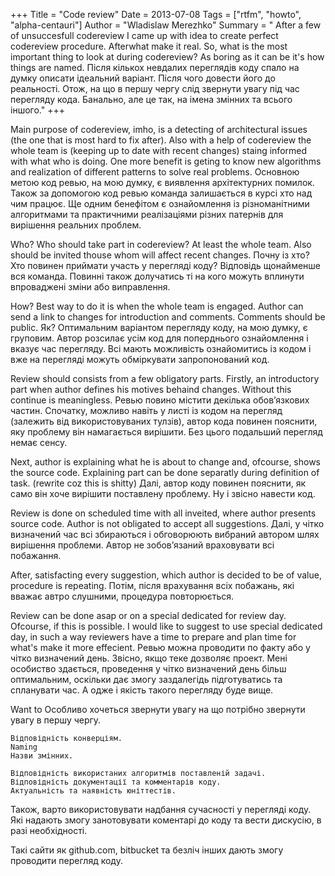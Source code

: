 +++
Title = "Code review"
Date = 2013-07-08
Tags = ["rtfm", "howto", "alpha-centauri"]
Author = "Wladislaw Merezhko"
Summary = "
After a few of unsuccesfull codereview I came up with idea to create perfect codereview procedure. Afterwhat make it real. So, what is the most important thing to look at during codereview? As boring as it can be it's how things are named.
Після кількох невдалих переглядів коду спало на думку описати ідеальний варіант. Після чого довести його до реальності. Отож, на що в першу чергу слід звернути увагу під час перегляду кода. Банально, але це так, на імена змінних та всього іншого."
+++

Main purpose of codereview, imho, is a detecting of architectural issues (the one that is most hard to fix after). Also with a help of codereview the whole team is (keeping up to date with recent changes) staing informed with what who is doing. One more benefit is geting to know new algorithms and realization of different patterns to solve real problems.
Основною метою код ревью, на мою думку, є виявлення архітектурних помилок. Також за допомогою код ревью команда залишається в курсі хто над чим працює. Ще одним бенефітом є ознайомлення із різноманітними алгоритмами та практичними реалізаціями різних патернів для вирішення реальних проблем.

Who?
Who should take part in codereview? At least the whole team. Also should be invited thouse whom will affect recent changes.
Почну із хто? Хто повинен приймати участь у перегляді коду? Відповідь щонайменше вся команда. Повинні також долучатись ті на кого можуть вплинути впроваджені зміни або виправлення.

How?
Best way to do it is when the whole team is engaged. Author can send a link to changes for introduction and comments. Comments should be public.
Як? Оптимальним варіантом перегляду коду, на мою думку, є груповим. Автор розсилає усім код для поперднього ознайомлення і вказує час перегляду. Всі мають можливість ознайомитись із кодом і вже на перегляді можуть обміркувати запропонований код.

Review should consists from a few obligatory parts. Firstly, an introductory part when author defines his motives behaind changes. Without this continue is meaningless.
Ревью повино містити декілька обов’язкових частин. Спочатку, можливо навіть у листі із кодом на перегляд (залежить від використовуваних тулзів), автор кода повинен пояснити, яку проблему він намагається вирішити. Без цього подальший перегляд немає сенсу.

Next, author is explaining what he is about to change and, ofcourse, shows the source code. Explaining part can be done separatly during definition of task. (rewrite coz this is shitty)
Далі, автор коду повинен пояснити, як само він хоче вирішити поставлену проблему. Ну і звісно навести код.

Review is done on scheduled time with all inveited, where author presents source code. Author is not obligated to accept all suggestions.
Далі, у чітко визначений час всі збираються і обговорюють вибраний автором шлях вирішення проблеми. Автор не зобов’язаний враховувати всі побажання.

After, satisfacting every suggestion, which author is decided to be of value, procedure is repeating.
Потім, після врахування всіх побажань, які вважає автро слушними, процедура повторюється.

Review can be done asap or on a special dedicated for review day. Ofcourse, if this is possible. I would like to suggest to use special dedicated day, in such a way reviewers have a time to prepare and plan time for what's make it more effecient.
Ревью можна проводити по факту або у чітко визначений день. Звісно, якщо теке дозволяє проект. Мені особиство здається, проведення у чітко визначений день більш оптимальним, оскільки дає змогу заздалегідь підготуватись та спланувати час. А одже і якість такого перегляду буде вище.

Want to 
Особливо хочеться звернути увагу на що потрібно звернути увагу в першу чергу.

    
    Відповідність конверціям.
    Naming
    Назви змінних.
    
    Відповідність використаних алгоритмів поставленій задачі.
    Відповідність документації та комментарів коду.
    Актуальність та наявність юніттестів.

Також, варто використовувати надбання сучасності у перегляді коду. Які надають змогу занотовувати коментарі до коду та вести дискусію, в разі необхідності.

Такі сайти як github.com, bitbucket та безліч інших дають змогу проводити перегляд коду.
